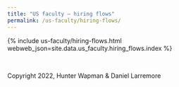 ```yaml
---
title: "US faculty — hiring flows"
permalink: /us-faculty/hiring-flows/
---
```


{% include us-faculty/hiring-flows.html webweb_json=site.data.us_faculty.hiring_flows.index %}

<br>

Copyright 2022, Hunter Wapman & Daniel Larremore